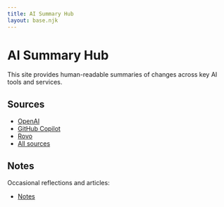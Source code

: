 ```yaml
---
title: AI Summary Hub
layout: base.njk
---
```


# AI Summary Hub

This site provides human-readable summaries of changes across key AI tools and services.

## Sources

- [OpenAI](./summaries/openai.md)
- [GitHub Copilot](./summaries/github-copilot.md)
- [Rovo](./summaries/rovo.md)
- [All sources](./whats-changed.md)

## Notes

Occasional reflections and articles:
- [Notes](./notes/)
